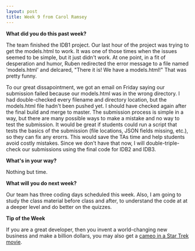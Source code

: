 ```yaml
---
layout: post
title: Week 9 from Carol Ramsey
---
```


**What did you do this past week?**

The team finished the IDB1 project. Our last hour of the project was trying to get the models.html to work. It was one of those times when the issues seemed to be simple, but it just didn't work. At one point, in a fit of desperation and humor, Ruben redirected the error message to a file named 'models.html' and delcared, "There it is! We have a models.html!" That was pretty funny. 

To our great dissapointment, we got an email on Friday saying our submission failed because our models.html was in the wrong directory. I had double-checked every filename and directory location, but the models.html file hadn't been pushed yet. I should have checked again after the final build and merge to master. The submission process is simple in a way, but there are  many possible ways to make a mistake and no way to test the submission. It would be great if students could run a script that tests the basics of the submission (file locations, JSON fields missing, etc.), so they can fix any erorrs. This would save the TAs time and help students avoid costly mistakes. Since we don't have that now, I will double-triple-check our submissions using the final code for IDB2 and IDB3. 

**What's in your way?**

Nothing but time. 

**What will you do next week?** 

Our team has three coding days scheduled this week. Also, I am going to study the class material before class and after, to understand the code at at a deeper level and do better on the quizzes. 

**Tip of the Week**

If you are a great developer, then you invent a world-changing new business and make a billion dollars, you may also get a <a href = "http://www.geekwire.com/2016/inside-story-jeff-bezos-star-trek-beyond/">cameo in a Star Trek movie</a>.  




